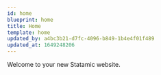 ```yaml
---
id: home
blueprint: home
title: Home
template: home
updated_by: a4bc3b21-d7fc-4096-b849-1b4e4f01f489
updated_at: 1649248206
---
```

Welcome to your new Statamic website.
